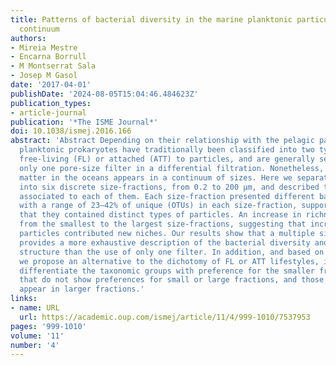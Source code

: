 ```yaml
---
title: Patterns of bacterial diversity in the marine planktonic particulate matter
  continuum
authors:
- Mireia Mestre
- Encarna Borrull
- M Montserrat Sala
- Josep M Gasol
date: '2017-04-01'
publishDate: '2024-08-05T15:04:46.484623Z'
publication_types:
- article-journal
publication: '*The ISME Journal*'
doi: 10.1038/ismej.2016.166
abstract: 'Abstract Depending on their relationship with the pelagic particulate matter,
  planktonic prokaryotes have traditionally been classified into two types of communities:
  free-living (FL) or attached (ATT) to particles, and are generally separated using
  only one pore-size filter in a differential filtration. Nonetheless, particulate
  matter in the oceans appears in a continuum of sizes. Here we separated this continuum
  into six discrete size-fractions, from 0.2 to 200 μm, and described the prokaryotes
  associated to each of them. Each size-fraction presented different bacterial communities,
  with a range of 23–42% of unique (OTUs) in each size-fraction, supporting the idea
  that they contained distinct types of particles. An increase in richness was observed
  from the smallest to the largest size-fractions, suggesting that increasingly larger
  particles contributed new niches. Our results show that a multiple size-fractionation
  provides a more exhaustive description of the bacterial diversity and community
  structure than the use of only one filter. In addition, and based on our results,
  we propose an alternative to the dichotomy of FL or ATT lifestyles, in which we
  differentiate the taxonomic groups with preference for the smaller fractions, those
  that do not show preferences for small or large fractions, and those that preferentially
  appear in larger fractions.'
links:
- name: URL
  url: https://academic.oup.com/ismej/article/11/4/999-1010/7537953
pages: '999-1010'
volume: '11'
number: '4'
---
```

